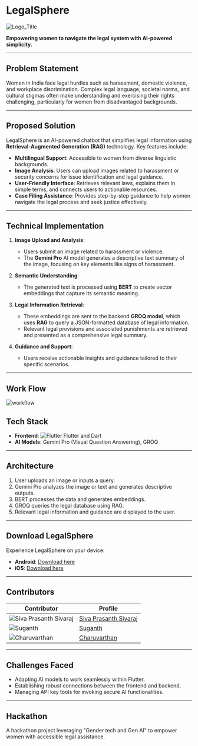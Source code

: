 # LegalSphere

![Logo_Title](https://github.com/user-attachments/assets/466be4b3-42a5-4e03-99c1-d0cc883c8606)


**Empowering women to navigate the legal system with AI-powered simplicity.**

---

## Problem Statement

Women in India face legal hurdles such as harassment, domestic violence, and workplace discrimination. Complex legal language, societal norms, and cultural stigmas often make understanding and exercising their rights challenging, particularly for women from disadvantaged backgrounds.

---

## Proposed Solution

LegalSphere is an AI-powered chatbot that simplifies legal information using **Retrieval-Augmented Generation (RAG)** technology. Key features include:

- **Multilingual Support**: Accessible to women from diverse linguistic backgrounds.
- **Image Analysis**: Users can upload images related to harassment or security concerns for issue identification and legal guidance.
- **User-Friendly Interface**: Retrieves relevant laws, explains them in simple terms, and connects users to actionable resources.
- **Case Filing Assistance**: Provides step-by-step guidance to help women navigate the legal process and seek justice effectively.

---

## Technical Implementation

1. **Image Upload and Analysis**:
   - Users submit an image related to harassment or violence.
   - The **Gemini Pro** AI model generates a descriptive text summary of the image, focusing on key elements like signs of harassment.

2. **Semantic Understanding**:
   - The generated text is processed using **BERT** to create vector embeddings that capture its semantic meaning.

3. **Legal Information Retrieval**:
   - These embeddings are sent to the backend **GROQ model**, which uses **RAG** to query a JSON-formatted database of legal information.
   - Relevant legal provisions and associated punishments are retrieved and presented as a comprehensive legal summary.

4. **Guidance and Support**:
   - Users receive actionable insights and guidance tailored to their specific scenarios.

---

## Work Flow

![workflow](https://github.com/user-attachments/assets/a69b04ec-054d-4c12-90a9-c8605cdaa7ca)


## Tech Stack

- **Frontend**: ![Flutter](https://upload.wikimedia.org/wikipedia/commons/1/17/Google-flutter-logo.png) Flutter and Dart
- **AI Models**: Gemini Pro (Visual Question Answering), GROQ

---

## Architecture

1. User uploads an image or inputs a query.
2. Gemini Pro analyzes the image or text and generates descriptive outputs.
3. BERT processes the data and generates embeddings.
4. GROQ queries the legal database using RAG.
5. Relevant legal information and guidance are displayed to the user.

---

## Download LegalSphere

Experience LegalSphere on your device:

- **Android**: [Download here](#)  
- **iOS**: [Download here](#)

---

## Contributors

| Contributor | Profile |
|-------------|---------|
| ![Siva Prasanth Sivaraj](https://avatars.githubusercontent.com/SivaPrasanthSivaraj?s=100) | [Siva Prasanth Sivaraj](https://github.com/SivaPrasanthSivaraj) |
| ![Suganth](https://avatars.githubusercontent.com/suganth07?s=100) | [Suganth](https://github.com/suganth07) |
| ![Charuvarthan](https://avatars.githubusercontent.com/Charuvarthan?s=100) | [Charuvarthan](https://github.com/Charuvarthan) |

---

## Challenges Faced

- Adapting AI models to work seamlessly within Flutter.
- Establishing robust connections between the frontend and backend.
- Managing API key tools for invoking secure AI functionalities.

---

## Hackathon

A hackathon project leveraging "Gender tech and Gen AI" to empower women with accessible legal assistance.


